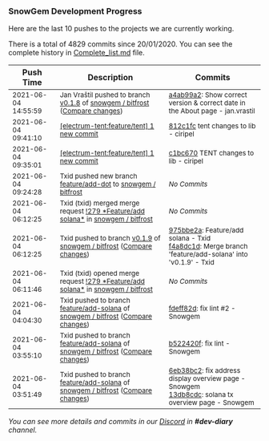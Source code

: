 
### SnowGem Development Progress

Here are the last 10 pushes to the projects we are currently working.

There is a total of 4829 commits since 20/01/2020. You can see the complete history in
 [Complete_list.md](Complete_list.md) file.

| Push Time | Description | Commits |
| --- | --- | --- |
| <sub>2021-06-04 14:55:59</sub> | <sub>Jan Vraštil pushed to branch [v0\.1\.8](https://gitlab.com/snowgem/bitfrost/commits/v0.1.8) of [snowgem / bitfrost](https://gitlab.com/snowgem/bitfrost) ([Compare changes](https://gitlab.com/snowgem/bitfrost/compare/90a99b7dd8db9403b727c922fbbb31c63991119f...a4ab99a2f6951c01eb84105c5cc9ad714cc623ef))</sub> | <sub>[a4ab99a2](https://gitlab.com/snowgem/bitfrost/-/commit/a4ab99a2f6951c01eb84105c5cc9ad714cc623ef): Show correct version & correct date in the About page - jan.vrastil</sub> |
| <sub>2021-06-04 09:41:10</sub> | <sub>[[electrum-tent:feature/tent] 1 new commit](https://github.com/ciripel/electrum-tent/commit/812c1fc93244ccad80798c40d09a375b927714ec)</sub> | <sub>[812c1fc](https://github.com/ciripel/electrum-tent/commit/812c1fc93244ccad80798c40d09a375b927714ec) tent changes to lib - ciripel</sub> |
| <sub>2021-06-04 09:35:01</sub> | <sub>[[electrum-tent:feature/tent] 1 new commit](https://github.com/ciripel/electrum-tent/commit/c1bc6706bf769d936f30f7a6f10219c77d09c2c2)</sub> | <sub>[c1bc670](https://github.com/ciripel/electrum-tent/commit/c1bc6706bf769d936f30f7a6f10219c77d09c2c2) TENT changes to lib - ciripel</sub> |
| <sub>2021-06-04 09:24:28</sub> | <sub>Txid pushed new branch [feature/add\-dot](https://gitlab.com/snowgem/bitfrost/commits/feature/add-dot) to [snowgem / bitfrost](https://gitlab.com/snowgem/bitfrost)</sub> | <sub>_No Commits_</sub> |
| <sub>2021-06-04 06:12:25</sub> | <sub>Txid (txid) merged merge request [\!279 \*Feature/add solana\*](https://gitlab.com/snowgem/bitfrost/-/merge_requests/279) in [snowgem / bitfrost](https://gitlab.com/snowgem/bitfrost)</sub> | <sub>_No Commits_</sub> |
| <sub>2021-06-04 06:12:25</sub> | <sub>Txid pushed to branch [v0\.1\.9](https://gitlab.com/snowgem/bitfrost/commits/v0.1.9) of [snowgem / bitfrost](https://gitlab.com/snowgem/bitfrost) ([Compare changes](https://gitlab.com/snowgem/bitfrost/compare/58f6ddb46740c22e9328cb57bafa7904dff04df6...f4a8dc1d811a9814ba25f105cbeb9a3bc8d432c7))</sub> | <sub>[975bbe2a](https://gitlab.com/snowgem/bitfrost/-/commit/975bbe2a17b2faba94d217bc82f8f35b273db909): Feature/add solana - Txid<br>[f4a8dc1d](https://gitlab.com/snowgem/bitfrost/-/commit/f4a8dc1d811a9814ba25f105cbeb9a3bc8d432c7): Merge branch 'feature/add-solana' into 'v0.1.9' - Txid</sub> |
| <sub>2021-06-04 06:11:46</sub> | <sub>Txid (txid) opened merge request [\!279 \*Feature/add solana\*](https://gitlab.com/snowgem/bitfrost/-/merge_requests/279) in [snowgem / bitfrost](https://gitlab.com/snowgem/bitfrost)</sub> | <sub>_No Commits_</sub> |
| <sub>2021-06-04 04:04:30</sub> | <sub>Txid pushed to branch [feature/add\-solana](https://gitlab.com/snowgem/bitfrost/commits/feature/add-solana) of [snowgem / bitfrost](https://gitlab.com/snowgem/bitfrost) ([Compare changes](https://gitlab.com/snowgem/bitfrost/compare/b522420f5981f8e559d9e0dc9d62051b7f368b84...fdeff82d804e47c967344c15dc4ce0fbda82adf9))</sub> | <sub>[fdeff82d](https://gitlab.com/snowgem/bitfrost/-/commit/fdeff82d804e47c967344c15dc4ce0fbda82adf9): fix lint #2 - Snowgem</sub> |
| <sub>2021-06-04 03:55:10</sub> | <sub>Txid pushed to branch [feature/add\-solana](https://gitlab.com/snowgem/bitfrost/commits/feature/add-solana) of [snowgem / bitfrost](https://gitlab.com/snowgem/bitfrost) ([Compare changes](https://gitlab.com/snowgem/bitfrost/compare/13db8cdc8e39ae28651c44e986023b4f46761d66...b522420f5981f8e559d9e0dc9d62051b7f368b84))</sub> | <sub>[b522420f](https://gitlab.com/snowgem/bitfrost/-/commit/b522420f5981f8e559d9e0dc9d62051b7f368b84): fix lint - Snowgem</sub> |
| <sub>2021-06-04 03:51:49</sub> | <sub>Txid pushed to branch [feature/add\-solana](https://gitlab.com/snowgem/bitfrost/commits/feature/add-solana) of [snowgem / bitfrost](https://gitlab.com/snowgem/bitfrost) ([Compare changes](https://gitlab.com/snowgem/bitfrost/compare/515afd0acada410886a4462d56fbda02dc897bed...13db8cdc8e39ae28651c44e986023b4f46761d66))</sub> | <sub>[6eb38bc2](https://gitlab.com/snowgem/bitfrost/-/commit/6eb38bc27282f674789a1470c9100aa80fd283b8): fix address display overview page - Snowgem<br>[13db8cdc](https://gitlab.com/snowgem/bitfrost/-/commit/13db8cdc8e39ae28651c44e986023b4f46761d66): solana tx overview page - Snowgem</sub> |

_You can see more details and commits in our [Discord](https://discord.gg/zumGnbg) in **#dev-diary** channel._
